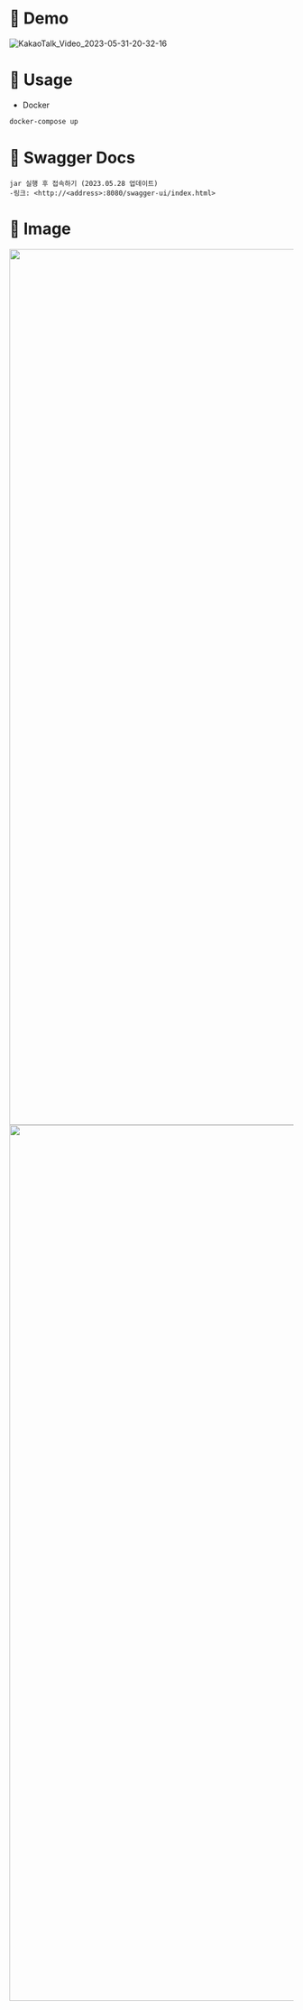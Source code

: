 # 📌 Demo
<p align="center">
    
![KakaoTalk_Video_2023-05-31-20-32-16](https://github.com/GeunYeongii/0xarmoury/assets/82564045/46ce3125-20a1-425e-afd0-ae4116aa24b8)
    
</p>

# 📌 Usage
* Docker
```bash
docker-compose up
```

# 📌 Swagger Docs
    jar 실행 후 접속하기 (2023.05.28 업데이트)
    -링크: <http://<address>:8080/swagger-ui/index.html>


# 📌 Image

<p align="center">
    <img width="1552" alt="스크린샷 2023-05-31 오후 9 13 23" src="https://github.com/GeunYeongii/0xarmoury/assets/82564045/b723d2df-cb97-4379-bb39-3680041c9a75">
    <img width="1552" alt="스크린샷 2023-05-31 오후 9 14 09" src="https://github.com/GeunYeongii/0xarmoury/assets/82564045/ab652308-3f39-47c2-8f8d-7aeb9f1f582d">
</p>

